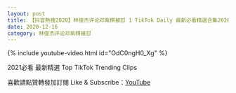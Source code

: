 ```yaml
---
layout: post
title: 【抖音熱搜2020】林俊杰评论邓紫棋被怼 1 TikTok Daily 最新必看精選合集2020 12 16
date: 2020-12-16
category: 林俊杰评论邓紫棋被怼
---
```


{% include youtube-video.html id="OdC0ngH0_Xg" %}

2021必看 最新精選 Top TikTok Trending Clips

喜歡請點贊轉發加訂閱 Like & Subscribe：[YouTube](https://www.youtube.com/channel/UCAoR7VcanIPd04uEq_GIylA/videos)

